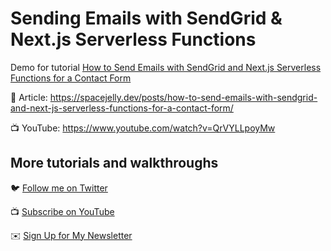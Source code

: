 #  Sending Emails with SendGrid & Next.js Serverless Functions

Demo for tutorial [How to Send Emails with SendGrid and Next.js Serverless Functions for a Contact Form](https://www.youtube.com/watch?v=QrVYLLpoyMw)

📝 Article: https://spacejelly.dev/posts/how-to-send-emails-with-sendgrid-and-next-js-serverless-functions-for-a-contact-form/

📺 YouTube: https://www.youtube.com/watch?v=QrVYLLpoyMw

## More tutorials and walkthroughs

🐦 [Follow me on Twitter](https://twitter.com/colbyfayock)

📺 [Subscribe on YouTube](https://www.youtube.com/colbyfayock)

✉️ [Sign Up for My Newsletter](https://colbyfayock.com/newsletter)
